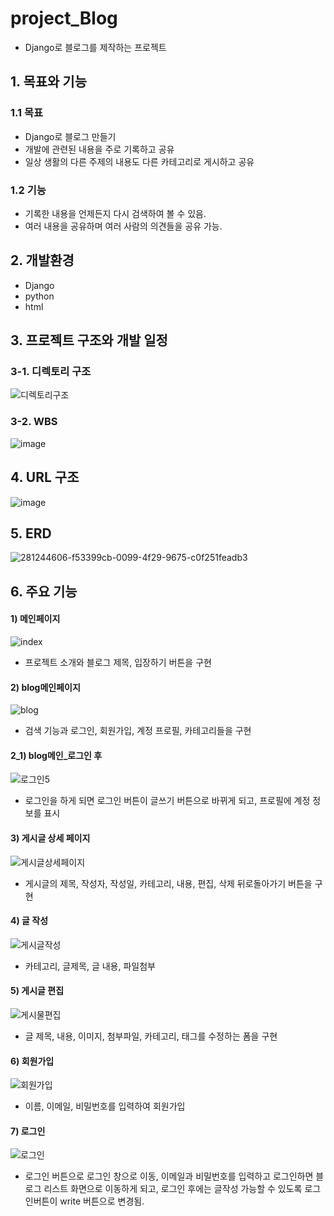 # project_Blog
- Django로 블로그를 제작하는 프로젝트

## 1. 목표와 기능

### 1.1 목표
- Django로 블로그 만들기
- 개발에 관련된 내용을 주로 기록하고 공유
- 일상 생활의 다른 주제의 내용도 다른 카테고리로 게시하고 공유

### 1.2 기능
- 기록한 내용을 언제든지 다시 검색하여 볼 수 있음.
- 여러 내용을 공유하며 여러 사람의 의견들을 공유 가능.


## 2. 개발환경
- Django
- python
- html


## 3. 프로젝트 구조와 개발 일정

### 3-1. 디렉토리 구조
![디렉토리구조](https://github.com/hoyonzz/project_Blog/assets/129498722/d1457b1a-1858-4d9d-9e9f-1958812a9074)

### 3-2. WBS
![image](https://github.com/hoyonzz/project_Blog/assets/129498722/63ddfe1c-2697-4355-b40d-c11b99fb6c23)


## 4. URL 구조
![image](https://github.com/hoyonzz/project_Blog/assets/129498722/3fa6ccf5-69bb-4bfe-8567-fcda1901b977)

## 5. ERD
![281244606-f53399cb-0099-4f29-9675-c0f251feadb3](https://github.com/hoyonzz/project_Blog/assets/129498722/62900c28-62a9-47f9-90be-0d1619bdd4d4)



## 6. 주요 기능
#### 1) 메인페이지
![index](https://github.com/hoyonzz/project_Blog/assets/129498722/352d02cf-5c95-480b-92e9-48f8b2313d25)
- 프로젝트 소개와 블로그 제목, 입장하기 버튼을 구현

#### 2) blog메인페이지
![blog](https://github.com/hoyonzz/project_Blog/assets/129498722/d8356a16-4b80-4433-b9f6-635b23f2d127)
- 검색 기능과 로그인, 회원가입, 계정 프로필, 카테고리들을 구현

#### 2_1) blog메인_로그인 후
![로그인5](https://github.com/hoyonzz/project_Blog/assets/129498722/00a0f3cb-2ea6-4fa5-b5a3-11770e285b02)
- 로그인을 하게 되면 로그인 버튼이 글쓰기 버튼으로 바뀌게 되고, 프로필에 계정 정보를 표시

#### 3) 게시글 상세 페이지
![게시글상세페이지](https://github.com/hoyonzz/project_Blog/assets/129498722/37e52111-5984-4afd-a0c4-f303c8b34908)
- 게시글의 제목, 작성자, 작성일, 카테고리, 내용, 편집, 삭제 뒤로돌아가기 버튼을 구현

#### 4) 글 작성
![게시글작성](https://github.com/hoyonzz/project_Blog/assets/129498722/c2bd56e2-4cd3-4103-b5d9-5992a3498287)
- 카테고리, 글제목, 글 내용, 파일첨부

#### 5) 게시글 편집
![게시물편집](https://github.com/hoyonzz/project_Blog/assets/129498722/92f47dbd-82a6-4946-adf1-604a57adb63c)
- 글 제목, 내용, 이미지, 첨부파일, 카테고리, 태그를 수정하는 폼을 구현

#### 6) 회원가입
![회원가입](https://github.com/hoyonzz/project_Blog/assets/129498722/f6577201-c6ac-407a-8115-95a70540346d)
- 이름, 이메일, 비밀번호를 입력하여 회원가입

#### 7) 로그인
![로그인](https://github.com/hoyonzz/project_Blog/assets/129498722/9b16e136-4223-45f7-8caa-828f159ca43b)
- 로그인 버튼으로 로그인 창으로 이동, 이메일과 비밀번호를 입력하고 로그인하면 블로그 리스트 화면으로 이동하게 되고, 로그인 후에는 글작성 가능할 수 있도록 로그인버튼이 write 버튼으로 변경됨.
